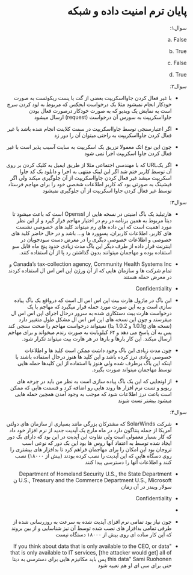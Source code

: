 <div dir="rtl">
  
# پایان ترم امنیت داده و شبکه

سوال۱:

a. False

b. True

c. False

d. True

سوال۲:

- با غیر فعال کردن جاوااسکریپت بعضی از گت یا پست ریکوئست به صورت خودکار انجام نمیشود مثلا یک درخواست ایجکس که مربوط به لود کردن سرچ است یه نمایش یک ویدیو که به صورت خودکار درصورت فعال بودن جاوااسکریپت به سورس آن درخواست (request) ارسال میشود

- اگر اعتبارسنجی توسط جاوااسکریپت در سمت کلاینت انجام شده باشد با غیر فعال کردن جاوااسکریپت به راحتی میتوان آن را دور زد

- چون این نوع اتک معمولا تزریق یک اسکریپت به سایت آسیب پذیر است با غیر فعال کردن جاوا اسکریپت اجرا نمی شود

- اگر یکURL که با مهندسی اجتماعی مثلا از طریق ایمیل به کلیک کردن بر روی آن توسط کاربر ختم شد اگر این لینک منتهی به اجرا و دانلود یک کد جاوا اسکریپت میشد غیر فعال کردن جاوااسکریپت از آن جلوگیری میکند ولی اگر فیشینگ به صورتی بود که کاربر اطلاعات شخصی خود را برای مهاجم فرستاد توسط غیر فعال کردن جاوا اسکریپت از آن جلوگیری نمیشود

سوال۳:

- هارتبلید یک باگ امنیتی در نسخه هایی از Openssl است که باعث میشود تا دیتا مربوط به همین برنامه در رم در اختیار مهاجم قرار گیرد و از این نظر مورد اهمیت است که این داده های رم میتواند کلید های خصوصی نشست های کاربر، اطلاعات کاربران، پسوورد ها و... باشد و در حال حاضر کلید های خصوصی و اطلاعات خصوصی دیگری را در معرض دست سودجویان در اینترنت قرار داده از طرف دیگر این باگ مدت زیادی حدود پنج ماه قابل سو استفاده بوده و مهاجمان میتوانند بدون گذاشتن رد پا از آن استفاده کنند.

- Canada’s tax-collection agency, Community Health Systems Inc  و تمام شرکت ها و سازمان هایی که از آن ورژن اپن اس اس ال استفاده کردند در معرض حمله هستند 

- Confidentiality

- این باگ در ماژول هارت بیت اپن اس اس ال است که درواقع یک باگ پیاده سازی است و به این صورت مورد حمله قرار میگیرد که مهاجم با یک درخواست هارت بیت دستکاری شده به سرور درحال اجرای اپن اس اس ال میفرستد و چون این نسخه های اپن اس اس ال مشکل طول متغییر دارد (نسخه های 1.0.1g و 1.0.2 بتا) نمیتواند درخواست مهاجم را صحت سنجی کند پس به آن پاسخ می دهد و ۶۴ کیلوبایت به صورت رندم میخواند و برای مهاجم ارسال میکند. این کار بارها و بارها در هر هارت بیت میتواند تکرار شود.

- چون مدت زیادی این باگ وجود داشت ممکن است کلید ها و اطلاعات خصوصی زیادی درز کرده باشد و این کلید ها هنوز درحال استفاده باشند با اینکه این باگ برطرف شده ولی هنوز با استفاده از این کلیدها حمله هایی توسط مهاجمان میتواند صورت بگیرد.

- از اونجایی که این یک باگ پیاده سازی است به نظر من باید در چرخه های ریویو و تست نرم افزار ها روند هایی رو اضافه کرد و قسمت هایی که ممکن است باعث درز اطلاعات شود که موجب به وجود آمدن همچین حمله هایی میشود بیشتر تست شوند

سوال۴:

- شرکت SolarWinds که مشترکان بزرگی مانند بسیاری از سازمان های دولتی آمریکا از جمله پنتاگون دارد در ماه مارچ یک آپدیت جدید از نرم افزار خود داد که کار بسیار معمولی است ولی تفاوت این آپدیت در این بود که دارای بک دور ایجاد شده توسط به اعتقاد آنها روس ها بود این بک دور که نوعی اسب تروجان بود این امکان را برای مهاجمان فراهم کرد تا بدافزار های بیشتری را روی دسگاه هایی که این آپدیت را نصب کرده بودند (بیش از ۱۸۰۰۰) نصب کنند و اطلاعات آنها را دسترسی پیدا کنند

- Department of Homeland Security U.S., the State Department U.S., Treasury and the Commerce Department U.S., Microsoft ن سولار ویندز در آن زمان

- Confidentiality

- 

- چون نیاز بود تمامی نرم افزای آپدیت شده به سرعت به روزرسانی شده از طرفی تمامی بدافزار های نصب شده توسط آن نیز شناسایی و از بین بروند که این کار ساده ای روی بیش از ۱۸۰۰۰ دستگاه نیست

- "If you think about data that is only available to the CEO, or data that is only available to IT services, [the attacker would get] all of this data" Sami Ruohonen
پس باید مکانیزم هایی برای دسترسی به دیتا حتی برای سی ای او هم تعبیه شود

</div>
